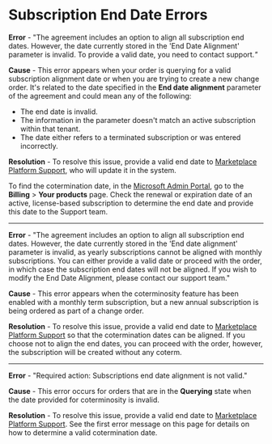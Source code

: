 # Subscription End Date Errors

**Error** - "The agreement includes an option to align all subscription end dates. However, the date currently stored in the 'End Date Alignment' parameter is invalid. To provide a valid date, you need to contact support._"_

**Cause** - This error appears when your order is querying for a valid subscription alignment date or when you are trying to create a new change order. It's related to the date specified in the **End date alignment** parameter of the agreement and could mean any of the following:

* The end date is invalid.
* The information in the parameter doesn't match an active subscription within that tenant.&#x20;
* The date either refers to a terminated subscription or was entered incorrectly.

**Resolution** - To resolve this issue, provide a valid end date to [Marketplace Platform Support](../../../../help-and-support/contact-support.md), who will update it in the system.&#x20;

To find the cotermination date, in the [Microsoft Admin Portal](https://admin.microsoft.com/), go to the **Billing** > **Your products** page. Check the renewal or expiration date of an active, license-based subscription to determine the end date and provide this date to the Support team.&#x20;

***

**Error** - "The agreement includes an option to align all subscription end dates. However, the date currently stored in the 'End date alignment' parameter is invalid, as yearly subscriptions cannot be aligned with monthly subscriptions. You can either provide a valid date or proceed with the order, in which case the subscription end dates will not be aligned. If you wish to modify the End Date Alignment, please contact our support team."

**Cause** - This error appears when the coterminosity feature has been enabled with a monthly term subscription, but a new annual subscription is being ordered as part of a change order.

**Resolution** - To resolve this issue, provide a valid end date to [Marketplace Platform Support](../../../../help-and-support/contact-support.md) so that the cotermination dates can be aligned. If you choose not to align the end dates, you can proceed with the order, however, the subscription will be created without any coterm.

***

**Error** - "Required action: Subscriptions end date alignment is not valid."&#x20;

**Cause** - This error occurs for orders that are in the **Querying** state when the date provided for coterminosity is invalid.

**Resolution** - To resolve this issue, provide a valid end date to [Marketplace Platform Support](../../../../help-and-support/contact-support.md). See the first error message on this page for details on how to determine a valid cotermination date.
